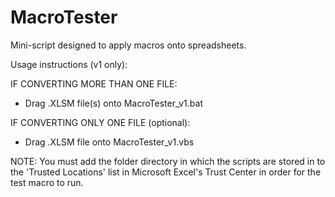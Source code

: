# MacroTester
Mini-script designed to apply macros onto spreadsheets.

Usage instructions (v1 only):

IF CONVERTING MORE THAN ONE FILE:
- Drag .XLSM file(s) onto MacroTester_v1.bat

IF CONVERTING ONLY ONE FILE (optional):
- Drag .XLSM file onto MacroTester_v1.vbs

NOTE: You must add the folder directory in which the scripts are stored in to the 'Trusted Locations' list in Microsoft Excel's Trust Center in order for the test macro to run.
